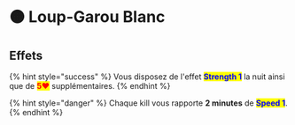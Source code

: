 # 🟠 Loup-Garou Blanc

## Effets

{% hint style="success" %}
Vous disposez de l'effet <mark style="color:blue;">**Strength 1**</mark> la nuit ainsi que de <mark style="color:red;">**5❤**</mark> supplémentaires.
{% endhint %}

{% hint style="danger" %}
Chaque kill vous rapporte **2 minutes** de <mark style="color:blue;">**Speed 1**</mark>.
{% endhint %}
